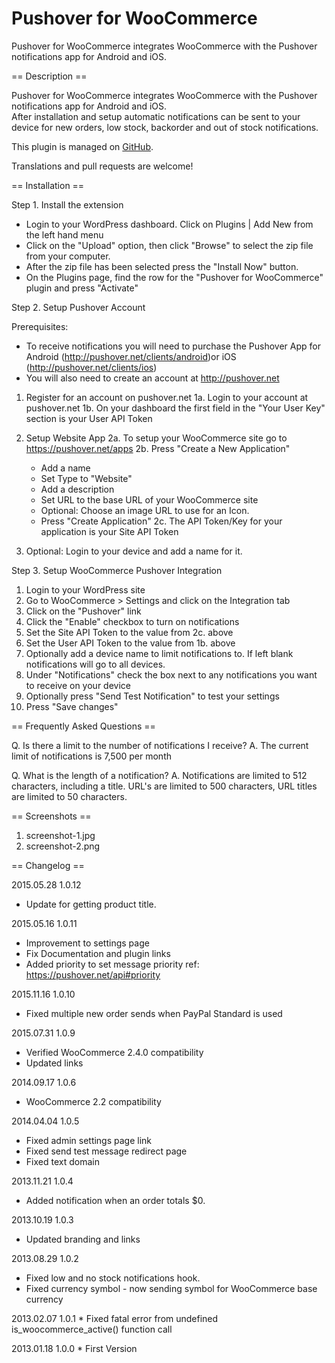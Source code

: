 Pushover for WooCommerce
========================

Pushover for WooCommerce integrates WooCommerce with the Pushover notifications app for Android and iOS.  

== Description ==

Pushover for WooCommerce integrates WooCommerce with the Pushover notifications app for Android and iOS.  
After installation and setup automatic notifications can be sent to your device for new orders, low stock, backorder and out of stock notifications.

This plugin is managed on <a href="https://github.com/shopplugins/pushover-for-woocommerce">GitHub</a>.

Translations and pull requests are welcome!


== Installation ==

Step 1. Install the extension

 * Login to your WordPress dashboard. Click on Plugins | Add New from the left hand menu
 * Click on the "Upload" option, then click "Browse" to select the zip file from your computer.
 * After the zip file has been selected press the "Install Now" button.
 * On the Plugins page, find the row for the "Pushover for WooCommerce" plugin and press "Activate"

Step 2. Setup Pushover Account

Prerequisites:
 * To receive notifications you will need to purchase the Pushover App for Android (http://pushover.net/clients/android)or iOS (http://pushover.net/clients/ios)
 * You will also need to create an account at http://pushover.net
 
1. Register for an account on pushover.net
 1a.  Login to your account at pushover.net
 1b.  On your dashboard the first field in the "Your User Key" section is your User API Token

2. Setup Website App
 2a.  To setup your WooCommerce site go to https://pushover.net/apps
 2b.  Press "Create a New Application"
 	- Add a name
 	- Set Type to "Website"
 	- Add a description
 	- Set URL to the base URL of your WooCommerce site
 	- Optional: Choose an image URL to use for an Icon.
 	- Press "Create Application"
 2c.  The API Token/Key for your application is your Site API Token  

3. Optional:  Login to your device and add a name for it.

Step 3. Setup WooCommerce Pushover Integration

 1.  Login to your WordPress site
 2.  Go to WooCommerce > Settings and click on the Integration tab
 3.  Click on the "Pushover" link
 4.  Click the "Enable" checkbox to turn on notifications
 5.  Set the Site API Token to the value from 2c. above
 6.  Set the User API Token to the value from 1b. above
 7.  Optionally add a device name to limit notifications to.  If left blank notifications will go to all devices.
 8.  Under "Notifications" check the box next to any notifications you want to receive on your device
 9.  Optionally press "Send Test Notification" to test your settings
 10. Press "Save changes"

== Frequently Asked Questions ==


Q.  Is there a limit to the number of notifications I receive? 
A.  The current limit of notifications is 7,500 per month

Q.  What is the length of a notification?
A.  Notifications are limited to 512 characters, including a title.  URL's are limited to 500 characters, URL titles are limited to 50 characters.

== Screenshots ==

1. screenshot-1.jpg
2. screenshot-2.png

== Changelog ==

2015.05.28  1.0.12
* Update for getting product title.

2015.05.16  1.0.11
* Improvement to settings page
* Fix Documentation and plugin links
* Added priority to set message priority ref: https://pushover.net/api#priority

2015.11.16  1.0.10
* Fixed multiple new order sends when PayPal Standard is used

2015.07.31  1.0.9
* Verified WooCommerce 2.4.0 compatibility
* Updated links

2014.09.17   1.0.6
* WooCommerce 2.2 compatibility

2014.04.04   1.0.5
 * Fixed admin settings page link
 * Fixed send test message redirect page
 * Fixed text domain

2013.11.21   1.0.4
 * Added notification when an order totals $0.

2013.10.19   1.0.3
 * Updated branding and links

2013.08.29   1.0.2
 * Fixed low and no stock notifications hook.
 * Fixed currency symbol - now sending symbol for WooCommerce base currency

2013.02.07	 1.0.1
	* Fixed fatal error from undefined is_woocommerce_active() function call

2013.01.18   1.0.0
	* First Version

